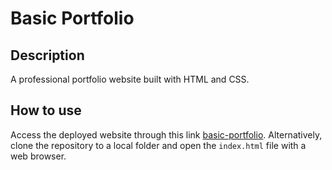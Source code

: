 # Basic Portfolio

## Description

A professional portfolio website built with HTML and CSS.

## How to use

Access the deployed website through this link [basic-portfolio](https://robjpar.github.io/basic-portfolio). Alternatively, clone the repository to a local folder and open the `index.html` file with a web browser.
